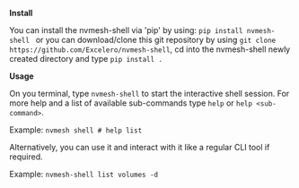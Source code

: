 **Install**

You can install the nvmesh-shell via 'pip' by using: `pip install
nvmesh-shell ` or you can download/clone this git repository by using
`git clone https://github.com/Excelero/nvmesh-shell`, cd into the
nvmesh-shell newly created directory and type `pip install .`

**Usage**

On you terminal, type `nvmesh-shell` to start the interactive shell
session. For more help and a list of available sub-commands type `help`
or `help <sub-command>`.

Example: `nvmesh shell # help list`

Alternatively, you can use it and interact with it like a regular CLI
tool if required.

Example: `nvmesh-shell list volumes -d`
